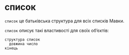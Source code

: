 # список

`список` <keyword>це</keyword> батьківська структура для всіх списків <subject>Мавки</subject>.

`список` описує такі властивості для своїх обʼєктів:

```мавка
структура список
  довжина число
кінець
```
